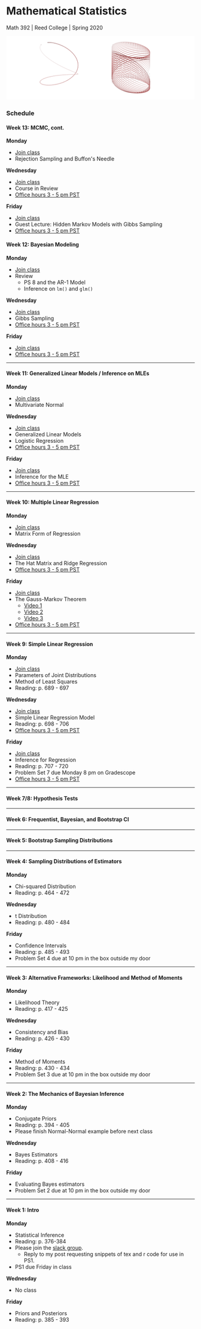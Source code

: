 # Mathematical Statistics
Math 392 | Reed College | Spring 2020

![](figs/mcmc.png)

### Schedule

#### Week 13: MCMC, cont.

**Monday**
- [Join class](https://zoom.us/j/232169858)
- Rejection Sampling and Buffon's Needle

**Wednesday**
- [Join class](https://zoom.us/j/232169858)
- Course in Review
- [Office hours 3 - 5 pm PST](https://zoom.us/j/759760558)

**Friday**
- [Join class](https://zoom.us/j/232169858)
- Guest Lecture: Hidden Markov Models with Gibbs Sampling
- [Office hours 3 - 5 pm PST](https://zoom.us/j/759760558)


#### Week 12: Bayesian Modeling

**Monday**
- [Join class](https://zoom.us/j/232169858)
- Review
    - PS 8 and the AR-1 Model
    - Inference on `lm()` and `glm()`

**Wednesday**
- [Join class](https://zoom.us/j/232169858)
- Gibbs Sampling
- [Office hours 3 - 5 pm PST](https://zoom.us/j/759760558)

**Friday**
- [Join class](https://zoom.us/j/232169858)
- [Office hours 3 - 5 pm PST](https://zoom.us/j/759760558)


* * *

#### Week 11: Generalized Linear Models / Inference on MLEs

**Monday**
- [Join class](https://zoom.us/j/232169858)
- Multivariate Normal

**Wednesday**
- [Join class](https://zoom.us/j/232169858)
- Generalized Linear Models
- Logistic Regression
- [Office hours 3 - 5 pm PST](https://zoom.us/j/759760558)

**Friday**
- [Join class](https://zoom.us/j/232169858)
- Inference for the MLE
- [Office hours 3 - 5 pm PST](https://zoom.us/j/759760558)

* * *

#### Week 10: Multiple Linear Regression

**Monday**
- [Join class](https://zoom.us/j/232169858)
- Matrix Form of Regression

**Wednesday**
- [Join class](https://zoom.us/j/232169858)
- The Hat Matrix and Ridge Regression
- [Office hours 3 - 5 pm PST](https://zoom.us/j/759760558)

**Friday**
- [Join class](https://zoom.us/j/232169858)
- The Gauss-Markov Theorem
    - [Video 1](https://zoom.us/rec/share/_-54Dfbt72NIXo3u9VHRWoQrO6O1eaa8gCcd_PoFn04Cw8irTjjIeUPW8IvRslfi?startTime=1586537701000)
    - [Video 2](https://zoom.us/rec/share/_-54Dfbt72NIXo3u9VHRWoQrO6O1eaa8gCcd_PoFn04Cw8irTjjIeUPW8IvRslfi?startTime=1586538157000)
    - [Video 3](https://zoom.us/rec/share/_-54Dfbt72NIXo3u9VHRWoQrO6O1eaa8gCcd_PoFn04Cw8irTjjIeUPW8IvRslfi?startTime=1586538421000)
- [Office hours 3 - 5 pm PST](https://zoom.us/j/759760558)

* * *

#### Week 9: Simple Linear Regression

**Monday**
- [Join class](https://zoom.us/j/232169858)
- Parameters of Joint Distributions
- Method of Least Squares
- Reading: p. 689 - 697

**Wednesday**
- [Join class](https://zoom.us/232169858)
- Simple Linear Regression Model
- Reading: p. 698 - 706
- [Office hours 3 - 5 pm PST](https://zoom.us/j/759760558)

**Friday**
- [Join class](https://zoom.us/232169858)
- Inference for Regression
- Reading: p. 707 - 720
- Problem Set 7 due Monday 8 pm on Gradescope
- [Office hours 3 - 5 pm PST](https://zoom.us/j/759760558)


* * *

#### Week 7/8: Hypothesis Tests

* * *

#### Week 6: Frequentist, Bayesian, and Bootstrap CI

* * * 

#### Week 5: Bootstrap Sampling Distributions

* * *

#### Week 4: Sampling Distributions of Estimators

**Monday**
- Chi-squared Distribution
- Reading: p. 464 - 472

**Wednesday**
- t Distribution
- Reading: p. 480 - 484

**Friday**
- Confidence Intervals
- Reading: p. 485 - 493
- Problem Set 4 due at 10 pm in the box outside my door


* * *

#### Week 3: Alternative Frameworks: Likelihood and Method of Moments

**Monday**
- Likelihood Theory
- Reading: p. 417 - 425

**Wednesday**
- Consistency and Bias
- Reading: p. 426 - 430

**Friday**
- Method of Moments
- Reading: p. 430 - 434
- Problem Set 3 due at 10 pm in the box outside my door

* * *

#### Week 2: The Mechanics of Bayesian Inference

**Monday**
- Conjugate Priors
- Reading: p. 394 - 405
- Please finish Normal-Normal example before next class

**Wednesday**
- Bayes Estimators
- Reading: p. 408 - 416

**Friday**
- Evaluating Bayes estimators
- Problem Set 2 due at 10 pm in the box outside my door


* * *

#### Week 1: Intro

**Monday**
- Statistical Inference
- Reading: p. 376-384
- Please join the [slack group](https://join.slack.com/t/reed-stats-ds/shared_invite/enQtOTEwMDQyODkzNjUwLTM1MWNjZjQ5NTA5ZmMyMmQ4ZjhhYTk1Y2ZkMDE0NjRlZDBhMmE4OTg4OWJjNWUzNTFlOGIzYjE5NjA0ZmM0YzM).
    - Reply to my post requesting snippets of tex and r code for use in PS1.
- PS1 due Friday in class

**Wednesday**
- No class

**Friday**
- Priors and Posteriors
- Reading: p. 385 - 393


<!-- notes for later: 8 ways to estimate rho http://www-bcf.usc.edu/~lototsky/MATH408/SampleCorrCoef.pdf -->
<!-- notes for later: t-test paper -->
<!-- notes for later: bayesian model selection -->
<!-- notes for later: michael's bayes paper -->